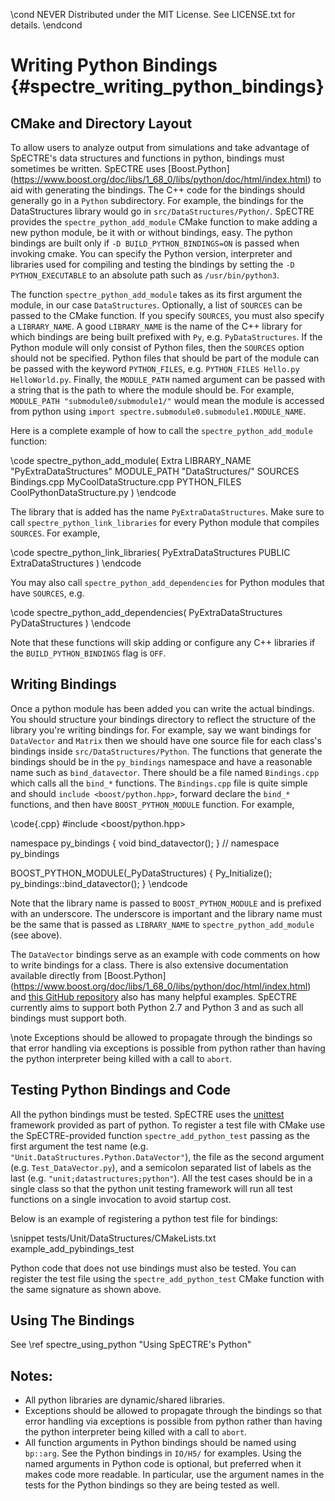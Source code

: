 \cond NEVER
Distributed under the MIT License.
See LICENSE.txt for details.
\endcond
# Writing Python Bindings {#spectre_writing_python_bindings}

## CMake and Directory Layout

To allow users to analyze output from simulations and take advantage of
SpECTRE's data structures and functions in python, bindings must sometimes be
written. SpECTRE uses
[Boost.Python]
(https://www.boost.org/doc/libs/1_68_0/libs/python/doc/html/index.html)
to aid with generating the bindings. The C++ code for the bindings should
generally go in a `Python` subdirectory. For example, the bindings for the
DataStructures library would go in `src/DataStructures/Python/`. SpECTRE
provides the `spectre_python_add_module` CMake function to make adding a new
python module, be it with or without bindings, easy.  The python bindings are
built only if `-D BUILD_PYTHON_BINDINGS=ON` is passed when invoking cmake.
You can specify the Python version, interpreter and libraries used for compiling
and testing the bindings by setting the `-D PYTHON_EXECUTABLE` to an absolute
path such as `/usr/bin/python3`.

The function `spectre_python_add_module` takes as its first argument the module,
in our case `DataStructures`. Optionally, a list of `SOURCES` can be passed to
the CMake function. If you specify `SOURCES`, you must also specify a
`LIBRARY_NAME`. A good `LIBRARY_NAME` is the name of the C++ library for which
bindings are being built prefixed with `Py`, e.g. `PyDataStructures`. If the
Python module will only consist of Python files, then the `SOURCES` option
should not be specified. Python files that should be part
of the module can be passed with the keyword `PYTHON_FILES`, e.g.
`PYTHON_FILES Hello.py HelloWorld.py`. Finally, the `MODULE_PATH` named argument
can be passed with a string that is the path to where the module should be. For
example, `MODULE_PATH "submodule0/submodule1/"` would mean the module is
accessed from python using `import spectre.submodule0.submodule1.MODULE_NAME`.

Here is a complete example of how to call the `spectre_python_add_module`
function:

\code
spectre_python_add_module(
  Extra
  LIBRARY_NAME "PyExtraDataStructures"
  MODULE_PATH "DataStructures/"
  SOURCES Bindings.cpp MyCoolDataStructure.cpp
  PYTHON_FILES CoolPythonDataStructure.py
  )
\endcode

The library that is added has the name `PyExtraDataStructures`. Make sure to
call `spectre_python_link_libraries` for every Python module that compiles
`SOURCES`. For example,

\code
spectre_python_link_libraries(
  PyExtraDataStructures
  PUBLIC ExtraDataStructures
  )
\endcode

You may also call `spectre_python_add_dependencies` for Python modules that
have `SOURCES`, e.g.

\code
spectre_python_add_dependencies(
  PyExtraDataStructures
  PyDataStructures
  )
\endcode

Note that these functions will skip adding or configure any C++ libraries if
the `BUILD_PYTHON_BINDINGS` flag is `OFF`.

## Writing Bindings

Once a python module has been added you can write the actual bindings. You
should structure your bindings directory to reflect the structure of the library
you're writing bindings for. For example, say we want bindings for `DataVector`
and `Matrix` then we should have one source file for each class's bindings
inside `src/DataStructures/Python`. The functions that generate the bindings
should be in the `py_bindings` namespace and have a reasonable name such as
`bind_datavector`. There should be a file named `Bindings.cpp` which calls all
the `bind_*` functions. The `Bindings.cpp` file is quite simple and should
`include <boost/python.hpp>`, forward declare the `bind_*` functions, and then
have `BOOST_PYTHON_MODULE` function. For example,

\code{.cpp}
#include <boost/python.hpp>

namespace py_bindings {
void bind_datavector();
}  // namespace py_bindings

BOOST_PYTHON_MODULE(_PyDataStructures) {
  Py_Initialize();
  py_bindings::bind_datavector();
}
\endcode

Note that the library name is passed to `BOOST_PYTHON_MODULE` and is prefixed
with an underscore. The underscore is important and the library name must be the
same that is passed as `LIBRARY_NAME` to `spectre_python_add_module` (see
above).

The `DataVector` bindings serve as an example with code comments on how to write
bindings for a class. There is also extensive documentation available directly
from [Boost.Python]
(https://www.boost.org/doc/libs/1_68_0/libs/python/doc/html/index.html)
and [this GitHub repository](https://github.com/TNG/boost-python-examples) also
has many helpful examples. SpECTRE currently aims to support both Python 2.7
and Python 3 and as such all bindings must support both.

\note Exceptions should be allowed to propagate through the bindings so that
error handling via exceptions is possible from python rather than having the
python interpreter being killed with a call to `abort`.

## Testing Python Bindings and Code

All the python bindings must be tested. SpECTRE uses the
[unittest](https://docs.python.org/3/library/unittest.html) framework
provided as part of python. To register a test file with CMake use the
SpECTRE-provided function `spectre_add_python_test` passing as the first
argument the test name (e.g. `"Unit.DataStructures.Python.DataVector"`), the
file as the second argument (e.g. `Test_DataVector.py`), and a semicolon
separated list of labels as the last (e.g. `"unit;datastructures;python"`).
All the test cases should be in a single class so that the python unit testing
framework will run all test functions on a single invocation to avoid startup
cost.

Below is an example of registering a python test file for bindings:

\snippet tests/Unit/DataStructures/CMakeLists.txt example_add_pybindings_test

Python code that does not use bindings must also be tested. You can register the
test file using the `spectre_add_python_test` CMake function with the same
signature as shown above.

## Using The Bindings

See \ref spectre_using_python "Using SpECTRE's Python"

## Notes:

- All python libraries are dynamic/shared libraries.
- Exceptions should be allowed to propagate through the bindings so that
  error handling via exceptions is possible from python rather than having the
  python interpreter being killed with a call to `abort`.
- All function arguments in Python bindings should be named using `bp::arg`.
  See the Python bindings in `IO/H5/` for examples. Using the named arguments in
  Python code is optional, but preferred when it makes code more readable.
  In particular, use the argument names in the tests for the Python bindings so
  they are being tested as well.

